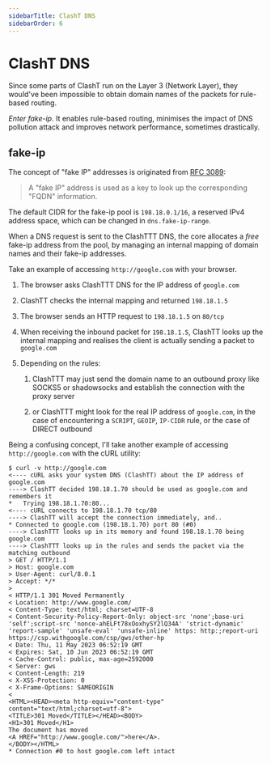 ```yaml
---
sidebarTitle: ClashT DNS
sidebarOrder: 6
---
```


# ClashT DNS

Since some parts of ClashT run on the Layer 3 (Network Layer), they would've been impossible to obtain domain names of the packets for rule-based routing.

*Enter fake-ip*. It enables rule-based routing, minimises the impact of DNS pollution attack and improves network performance, sometimes drastically.

## fake-ip

The concept of "fake IP" addresses is originated from [RFC 3089](https://tools.ietf.org/rfc/rfc3089):

> A "fake IP" address is used as a key to look up the corresponding "FQDN" information.

The default CIDR for the fake-ip pool is `198.18.0.1/16`, a reserved IPv4 address space, which can be changed in `dns.fake-ip-range`.

When a DNS request is sent to the ClashTTT DNS, the core allocates a *free* fake-ip address from the pool, by managing an internal mapping of domain names and their fake-ip addresses.

Take an example of accessing `http://google.com` with your browser.

1. The browser asks ClashTTT DNS for the IP address of `google.com`
2. ClashTT checks the internal mapping and returned `198.18.1.5`
3. The browser sends an HTTP request to `198.18.1.5` on `80/tcp`
4. When receiving the inbound packet for `198.18.1.5`, ClashTT looks up the internal mapping and realises the client is actually sending a packet to `google.com`
5. Depending on the rules:

    1. ClashTTT may just send the domain name to an outbound proxy like SOCKS5 or shadowsocks and establish the connection with the proxy server

    2. or ClashTTT might look for the real IP address of `google.com`, in the case of encountering a `SCRIPT`, `GEOIP`, `IP-CIDR` rule, or the case of DIRECT outbound

Being a confusing concept, I'll take another example of accessing `http://google.com` with the cURL utility:

```txt{2,3,5,6,8,9}
$ curl -v http://google.com
<---- cURL asks your system DNS (ClashTT) about the IP address of google.com
----> ClashTT decided 198.18.1.70 should be used as google.com and remembers it
*   Trying 198.18.1.70:80...
<---- cURL connects to 198.18.1.70 tcp/80
----> ClashTT will accept the connection immediately, and..
* Connected to google.com (198.18.1.70) port 80 (#0)
----> ClashTTT looks up in its memory and found 198.18.1.70 being google.com
----> ClashTTT looks up in the rules and sends the packet via the matching outbound
> GET / HTTP/1.1
> Host: google.com
> User-Agent: curl/8.0.1
> Accept: */*
> 
< HTTP/1.1 301 Moved Permanently
< Location: http://www.google.com/
< Content-Type: text/html; charset=UTF-8
< Content-Security-Policy-Report-Only: object-src 'none';base-uri 'self';script-src 'nonce-ahELFt78xOoxhySY2lQ34A' 'strict-dynamic' 'report-sample' 'unsafe-eval' 'unsafe-inline' https: http:;report-uri https://csp.withgoogle.com/csp/gws/other-hp
< Date: Thu, 11 May 2023 06:52:19 GMT
< Expires: Sat, 10 Jun 2023 06:52:19 GMT
< Cache-Control: public, max-age=2592000
< Server: gws
< Content-Length: 219
< X-XSS-Protection: 0
< X-Frame-Options: SAMEORIGIN
< 
<HTML><HEAD><meta http-equiv="content-type" content="text/html;charset=utf-8">
<TITLE>301 Moved</TITLE></HEAD><BODY>
<H1>301 Moved</H1>
The document has moved
<A HREF="http://www.google.com/">here</A>.
</BODY></HTML>
* Connection #0 to host google.com left intact
```

<!-- TODO: nameserver, fallback, fallback-filter, hosts, search-domains, fake-ip-filter, nameserver-policy -->
